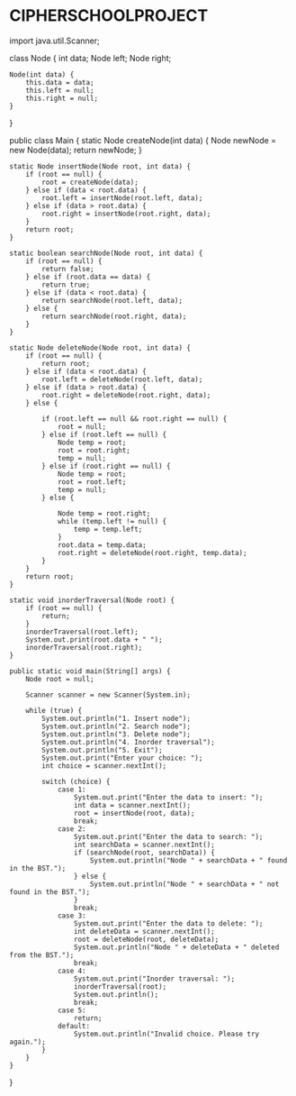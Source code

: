 # CIPHERSCHOOLPROJECT

import java.util.Scanner;

class Node {
    int data;
    Node left;
    Node right;

    Node(int data) {
        this.data = data;
        this.left = null;
        this.right = null;
    }
}

public class Main {
    static Node createNode(int data) {
        Node newNode = new Node(data);
        return newNode;
    }

    static Node insertNode(Node root, int data) {
        if (root == null) {
            root = createNode(data);
        } else if (data < root.data) {
            root.left = insertNode(root.left, data);
        } else if (data > root.data) {
            root.right = insertNode(root.right, data);
        }
        return root;
    }

    static boolean searchNode(Node root, int data) {
        if (root == null) {
            return false;
        } else if (root.data == data) {
            return true;
        } else if (data < root.data) {
            return searchNode(root.left, data);
        } else {
            return searchNode(root.right, data);
        }
    }

    static Node deleteNode(Node root, int data) {
        if (root == null) {
            return root;
        } else if (data < root.data) {
            root.left = deleteNode(root.left, data);
        } else if (data > root.data) {
            root.right = deleteNode(root.right, data);
        } else {

            if (root.left == null && root.right == null) {
                root = null;
            } else if (root.left == null) {
                Node temp = root;
                root = root.right;
                temp = null;
            } else if (root.right == null) {
                Node temp = root;
                root = root.left;
                temp = null;
            } else {

                Node temp = root.right;
                while (temp.left != null) {
                    temp = temp.left;
                }
                root.data = temp.data;
                root.right = deleteNode(root.right, temp.data);
            }
        }
        return root;
    }

    static void inorderTraversal(Node root) {
        if (root == null) {
            return;
        }
        inorderTraversal(root.left);
        System.out.print(root.data + " ");
        inorderTraversal(root.right);
    }

    public static void main(String[] args) {
        Node root = null;

        Scanner scanner = new Scanner(System.in);

        while (true) {
            System.out.println("1. Insert node");
            System.out.println("2. Search node");
            System.out.println("3. Delete node");
            System.out.println("4. Inorder traversal");
            System.out.println("5. Exit");
            System.out.print("Enter your choice: ");
            int choice = scanner.nextInt();

            switch (choice) {
                case 1:
                    System.out.print("Enter the data to insert: ");
                    int data = scanner.nextInt();
                    root = insertNode(root, data);
                    break;
                case 2:
                    System.out.print("Enter the data to search: ");
                    int searchData = scanner.nextInt();
                    if (searchNode(root, searchData)) {
                        System.out.println("Node " + searchData + " found in the BST.");
                    } else {
                        System.out.println("Node " + searchData + " not found in the BST.");
                    }
                    break;
                case 3:
                    System.out.print("Enter the data to delete: ");
                    int deleteData = scanner.nextInt();
                    root = deleteNode(root, deleteData);
                    System.out.println("Node " + deleteData + " deleted from the BST.");
                    break;
                case 4:
                    System.out.print("Inorder traversal: ");
                    inorderTraversal(root);
                    System.out.println();
                    break;
                case 5:
                    return;
                default:
                    System.out.println("Invalid choice. Please try again.");
            }
        }
    }
}
